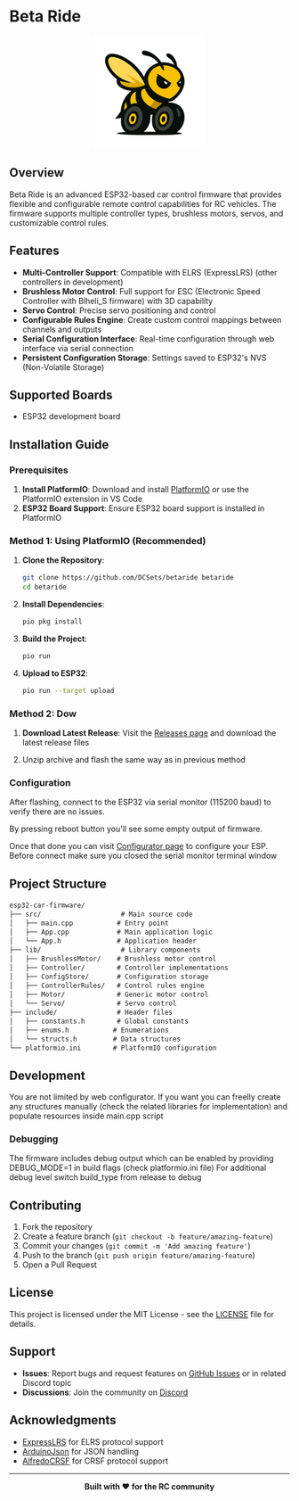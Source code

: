 # Beta Ride

<div align="center">
  <img src="beta-ride-sm.png" alt="Beta Ride Logo" width="200"/>
</div>

## Overview

Beta Ride is an advanced ESP32-based car control firmware that provides flexible and configurable remote control capabilities for RC vehicles. The firmware supports multiple controller types, brushless motors, servos, and customizable control rules.

## Features

- **Multi-Controller Support**: Compatible with ELRS (ExpressLRS) (other controllers in development)
- **Brushless Motor Control**: Full support for ESC (Electronic Speed Controller with Blheli_S firmware) with 3D capability
- **Servo Control**: Precise servo positioning and control
- **Configurable Rules Engine**: Create custom control mappings between channels and outputs
- **Serial Configuration Interface**: Real-time configuration through web interface via serial connection
- **Persistent Configuration Storage**: Settings saved to ESP32's NVS (Non-Volatile Storage)

## Supported Boards

- ESP32 development board

## Installation Guide

### Prerequisites

1. **Install PlatformIO**: Download and install [PlatformIO](https://platformio.org/install) or use the PlatformIO extension in VS Code
2. **ESP32 Board Support**: Ensure ESP32 board support is installed in PlatformIO

### Method 1: Using PlatformIO (Recommended)

1. **Clone the Repository**:
   ```bash
   git clone https://github.com/DCSets/betaride betaride
   cd betaride
   ```

2. **Install Dependencies**:
   ```bash
   pio pkg install
   ```

3. **Build the Project**:
   ```bash
   pio run
   ```

4. **Upload to ESP32**:
   ```bash
   pio run --target upload
   ```

### Method 2: Dow

1. **Download Latest Release**: Visit the [Releases page](https://github.com/DCSets/betaride/releases) and download the latest release files

2. Unzip archive and flash the same way as in previous method    

### Configuration

After flashing, connect to the ESP32 via serial monitor (115200 baud) to verify there are no issues. 

By pressing reboot button you'll see some empty output of firmware.

Once that done you can visit [Configurator page](https://dcsets.com/beta-ride) to configure your ESP. 
Before connect make sure you closed the serial monitor terminal window


## Project Structure

```
esp32-car-firmware/
├── src/                    # Main source code
│   ├── main.cpp           # Entry point
│   ├── App.cpp            # Main application logic
│   └── App.h              # Application header
├── lib/                    # Library components
│   ├── BrushlessMotor/    # Brushless motor control
│   ├── Controller/        # Controller implementations
│   ├── ConfigStore/       # Configuration storage
│   ├── ControllerRules/   # Control rules engine
│   ├── Motor/             # Generic motor control
│   └── Servo/             # Servo control
├── include/               # Header files
│   ├── constants.h        # Global constants
│   ├── enums.h           # Enumerations
│   └── structs.h         # Data structures
└── platformio.ini        # PlatformIO configuration
```

## Development

You are not limited by web configurator. If you want you can freelly create any structures manually (check the related libraries for implementation) and populate resources inside main.cpp script

### Debugging
The firmware includes debug output which can be enabled by providing DEBUG_MODE=1 in build flags (check platformio.ini file)
For additional debug level switch build_type from release to debug


## Contributing

1. Fork the repository
2. Create a feature branch (`git checkout -b feature/amazing-feature`)
3. Commit your changes (`git commit -m 'Add amazing feature'`)
4. Push to the branch (`git push origin feature/amazing-feature`)
5. Open a Pull Request

## License

This project is licensed under the MIT License - see the [LICENSE](LICENSE) file for details.

## Support

- **Issues**: Report bugs and request features on [GitHub Issues](https://dcsets.com/beta-ride/issues) or in related Discord topic
- **Discussions**: Join the community on [Discord](https://discord.gg/wapS8Huuff)

## Acknowledgments

- [ExpressLRS](https://github.com/ExpressLRS/ExpressLRS) for ELRS protocol support
- [ArduinoJson](https://github.com/bblanchon/ArduinoJson) for JSON handling
- [AlfredoCRSF](https://github.com/alfredosystems/AlfredoCRSF) for CRSF protocol support

---

<div align="center">
  <strong>Built with ❤️ for the RC community</strong>
</div>
